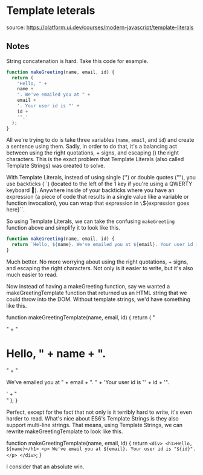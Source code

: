 # Template leterals

source: https://platform.ui.dev/courses/modern-javascript/template-literals

## Notes

String concatenation is hard. Take this code for example.

```js
function makeGreeting(name, email, id) {
  return (
    "Hello, " +
    name +
    ". We've emailed you at " +
    email +
    '. Your user id is "' +
    id +
    '".'
  );
}
```

All we're trying to do is take three variables (`name`, `email`, and `id`) and create a sentence using them. Sadly, in order to do that, it's a balancing act between using the right quotations, + signs, and escaping (\) the right characters. This is the exact problem that Template Literals (also called Template Strings) was created to solve.

With Template Literals, instead of using single ('') or double quotes (""), you use backticks (\`\`) (located to the left of the 1 key if you're using a QWERTY keyboard 🙂). Anywhere inside of your backticks where you have an expression (a piece of code that results in a single value like a variable or function invocation), you can wrap that expression in `\`${expression goes here}\``.

So using Template Literals, we can take the confusing `makeGreeting` function above and simplify it to look like this.

```js
function makeGreeting(name, email, id) {
  return `Hello, ${name}. We've emailed you at ${email}. Your user id is "${id}".`;
}
```

Much better. No more worrying about using the right quotations, + signs, and escaping the right characters. Not only is it easier to write, but it's also much easier to read.

Now instead of having a makeGreeting function, say we wanted a makeGreetingTemplate function that returned us an HTML string that we could throw into the DOM. Without template strings, we'd have something like this.

function makeGreetingTemplate(name, email, id) {
  return (
    "<div>" +
    "<h1>Hello, " +
    name +
    ".</h1>" +
    "<p>We've emailed you at " +
    email +
    ". " +
    'Your user id is "' +
    id +
    '".</p>' +
    "</div>"
  );
}

Perfect, except for the fact that not only is it terribly hard to write, it's even harder to read. What's nice about ES6's Template Strings is they also support multi-line strings. That means, using Template Strings, we can rewrite makeGreetingTemplate to look like this.

function makeGreetingTemplate(name, email, id) {
  return `
    <div>
      <h1>Hello, ${name}</h1>
      <p>
        We've email you at ${email}.
        Your user id is "${id}".
      </p>
    </div>
  `;
}

I consider that an absolute win.

